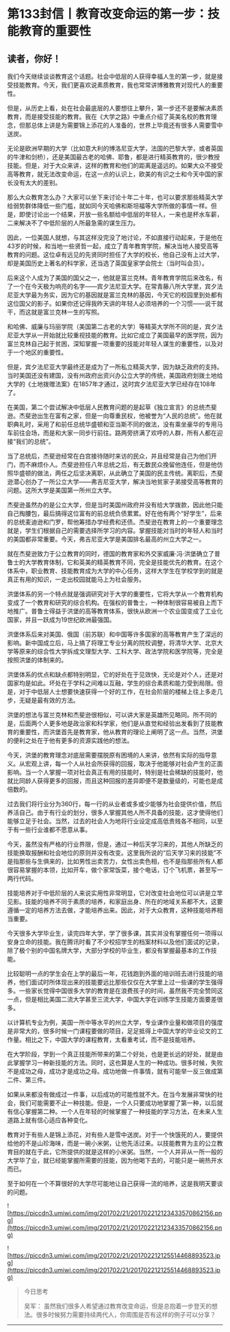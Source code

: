 # 第133封信丨教育改变命运的第一步：技能教育的重要性

## 读者，你好！

我们今天继续谈谈教育这个话题。社会中低层的人获得幸福人生的第一步，就是接受技能教育。今天，我们更喜欢说素质教育，我也常常讲博雅教育对现代人的重要性。

但是，从历史上看，处在社会最底层的人要想往上攀升，第一步还不是要解决素质教育，而是接受技能的教育。我在《大学之路》中重点介绍了英美名校的教育理念，但那总体上讲是为需要锦上添花的人准备的，世界上毕竟还有很多人需要雪中送炭。

无论是欧洲早期的大学（比如意大利的博洛尼亚大学，法国的巴黎大学，或者英国的牛津和剑桥），还是美国最古老的哈佛、耶鲁，都是进行精英教育的，很少教授技能。但是，对于大众来讲，这样的教育和他们的距离是遥远的。如果大众不接受高等教育，就无法改变命运，在这一点的认识上，欧美的有识之士和今天中国的家长没有太大的差别。

那么大众教育怎么办？大家可以坐下来讨论十年二十年，也可以要求那些精英大学给弱势群体降低一些门槛，就如同今天哈佛和斯坦福等大学所做的事情一样。但是，即使讨论出一个结果，开放一些名额给中低层的年轻人，一来也是杯水车薪，二来解决不了中低阶层的人所最急需的谋生压力。

因此，一位美国人就想，与其这样没完没了地讨论，不如直接行动起来，于是他在43岁的时候，和当地一些贤哲一起，成立了青年教育学院，解决当地人接受高等教育的问题。这位卓有远见的先贤同时担任了大学的校长，他自己没有上过大学，却是美国历史上著名的科学家，还当选了英国皇家学会院士（当时叫会员）。

后来这个人成为了美国的国父之一，他就是富兰克林。青年教育学院后来改名，有了一个在今天极为响亮的名字——宾夕法尼亚大学。在常青藤八所大学里，宾夕法尼亚大学最为务实，因为它的基因就是富兰克林的基因，今天它的校园里到处都有这位国父的影子。如果你还记得我昨天讲的年轻人必须培养的一个习惯——说干就干，而这就是富兰克林一生的写照。

和哈佛、威廉与玛丽学院（美国第二古老的大学）等精英大学所不同的是，宾夕法尼亚大学从一开始就比较重视技能的教育。比如它成立了美国最早的医学院，因为富兰克林自己起于贫困，深知掌握一项重要的技能对年轻人谋生的重要性，以及对于一个地区的重要性。

但是，宾夕法尼亚大学最终还是成为了一所私立精英大学，因为缺乏政府的支持。当时美国还没有建国，没有州政府出资兴办公立大学的传统，美国政府划拨土地给大学的《土地拨赠法案》在1857年才通过，这时宾夕法尼亚大学已经存在108年了。

在美国，第二个尝试解决中低层人民教育问题的是起草《独立宣言》的总统杰斐逊。杰斐逊出生在富有之家，但是一向尊重民权，他被誉为“人民的总统”。他在就职典礼时，采用了和前任总统华盛顿和亚当斯不同的做法，没有乘坐豪华的专用马车前往会场，而是和大家一同步行前往。路两旁挤满了欢呼的人群，所有人都在迎接“我们的总统”。

当了总统后，杰斐逊经常在白宫接待随时来访的民众，并且经常是自己为他们开门，而不麻烦仆人。杰斐逊担任八年总统之后，有无数民众挽留他连任，但是他仿照华盛顿的做法，两任之后坚决离职，从此确立了美国的民主传统。离职后，杰斐逊潜心创办了一所公立大学——弗吉尼亚大学，解决当地贫家子弟接受高等教育的问题。这所大学是美国第一所州立大学。

杰斐逊虽然办的是公立大学，但是当时美国州政府并没有给大学拨款，因此他只能自己掏腰包，最后搞得这位富有的前总统负债累累。好在他有两个“好学生”，后来的总统麦迪逊和门罗，帮他筹措办学经费和还债。杰斐逊在教育上的一个重要理念就是，学生们根据自己的需要选择所学习的内容。掌握技能对当时的年轻人和当时的美国都非常重要。今天，弗吉尼亚大学是美国排名最高的州立大学之一。

就在杰斐逊致力于公立教育的同时，德国的教育家和外交家威廉·冯·洪堡确立了普鲁士的大学教育体制，它和英美的精英教育不同，完全是技能优先的教育。在这个体系中，职业教育、技能教育成为大学的中心任务，这样大学生在学校学到的就是真正有用的知识，一走出校园就能马上为社会服务。

洪堡体系的另一个特点就是强调研究对于大学的重要性，它将大学从一个教育机构变成了一个教育和研究的综合机构。在强权的普鲁士，一种体制很容易被自上而下地推广。普鲁士得益于洪堡的高等教育体系，很快从欧洲一个农业国变成了工业化国家，并且一跃成为19世纪欧洲最强国。

洪堡体系后来对美国、俄国（前苏联）和中国等许多国家的高等教育产生了深远的影响。新中国成立后，马上搞了将理工专业分离的院校调整，将清华大学、北京大学等原来的综合性大学拆成文理型大学、工科大学、政法学院和医学院等，完全是按照洪堡的体制来的。

洪堡体系的优点和缺点都特别明显，它的好处在于见效快，无论是对个人，还是对国家均是如此。坏处在于学科之间难以互融，学生的综合素质和能力受到局限。但是，对于中低层人士想要快速获得一个好的工作，在社会阶层的楼梯上往上多走几步，无疑是最有效的方法。

洪堡的想法与富兰克林和杰斐逊很相似，可以讲大家是英雄所见略同。所不同的是，后面两个人更多地是政治家和科学家，他们是从直觉和经验出发看到了技能教育的重要性，而洪堡首先是教育家，他从教育的理论上阐明了这一点。当然，洪堡的便利之处在于他有更多的资源实践他的想法。

今天，洪堡的教育理念对底层需要摆脱原有困境的人来讲，依然有实际的指导意义。从宏观上讲，每一个人从社会所获得的回报，取决于他能够对社会产生的正面影响。当一个人掌握一项对社会真正有用的技能时，特别是社会稀缺的技能时，他就比同龄人获得更多的回报，而且这种回报的差异即便不是数量级的，可能也是成倍数的。

过去我们将行业分为360行，每一行的从业者或多或少能够为社会提供价值，然后养活自己。由于有行业的划分，很多人掌握其他人所不具备的技能，这才使得他们能够立足于社会。当然，过去的社会人为地将行业设定成高低贵贱各不相同，以至于有一些行业谁都不愿意从事。

今天，虽然没有严格的行业界限，但是，通过一种后天学习来的，其他人所缺乏的技能换取报酬和社会地位的原则并没有改变。这里我所说的“后天学习来的技能”不是指那些与生俱来的，比如男性出卖苦力，女性出卖色相，也不是指那些所有人都很容易掌握的本领，比如开车，做个家常饭菜，接个电话，订个飞机票，甚至写一两行代码。

技能培养对于中低阶层的人来说实用性非常明显，它对改变社会地位可以讲是立竿见影。技能的培养不同于素质的培养，和家庭出身、所在的地域关系都不大，这要遵循一定的培养方法去做，才能培养出来。因此，对于大众教育，这种技能培养相当重要。

今天很多大学毕业生，读完四年大学，学了很多课，其实并没有掌握任何一项得以安身立命的技能。我在腾讯时看了不少校招学生的档案材料以及他们面试的记录，除了极个别的中国名牌大学，大部分学校的毕业生，都没有掌握最基本的工作技能。

比较聪明一点的学生会在上学的最后一年，花钱跑到外面的培训班去进行技能的培养，他们面试时所体现出来的技能要远比那些仅仅在大学里上过一些课的学生强得多。一些家长觉得中国很多大学的教育是在浪费孩子的时间，虽然我不完全赞同这一点，但是相比美国二流大学甚至三流大学，中国大学在训练学生技能方面要差很多。

以计算机专业为例，美国一所中等水平的州立大学，专业课作业量和做项目的强度是非常大的，很多时候一门课程要做的项目，足足抵得上中国大学的毕业论文的工作量。相比之下，中国大学的课程教育，太看重考试，而不是技能培养。

在大学阶段，学到一个真正技能所带来的第二个好处，也是更长远的好处，就是由此掌握学习一种新技能的方法。同时，这也算是人生的一种成功。很多时候，失败不是成功之母，成功才是成功之母。成功地做一件事情，就有可能举一反三做成第二件、第三件。

如果从来都没有做成过一件事，以后成功的可能性就不大。在当今发展非常快的社会，我们可能需要不止一种技能。但是，一个人只要成功地掌握了第一种，以后就有信心掌握第二种。一个人在年轻的时候掌握了一种技能的学习方法，在未来人生道路上就有信心适应各种变化。

教育对于有些人是锦上添花，对有些人是雪中送炭。对于一个快饿死的人，要提供给他的不是山珍海味，而是一碗小米粥，让他先活过来。以技能教育为主的公立教育目的就在于此，它所提供的就是这样的小米粥。当然，一个人并非从一所一般的大学毕了业，就已经能掌握所需要的技能，因为他喝下去的，可能只是一碗热开水而已。

至于如何在一个不算很好的大学尽可能地让自己获得一流的培养，这是我明天要谈的问题。

![https://piccdn3.umiwi.com/img/201702/21/201702212123433570862156.png](https://piccdn3.umiwi.com/img/201702/21/201702212123433570862156.png)

![https://piccdn3.umiwi.com/img/201702/21/201702212125514468893523.jpg](https://piccdn3.umiwi.com/img/201702/21/201702212125514468893523.jpg)

> 今日思考
> 
> 吴军： 虽然我们很多人希望通过教育改变命运，但是总抱着一步登天的想法。很多时候努力需要持续两代人，你周围是否有这样的例子可以分享？

---

